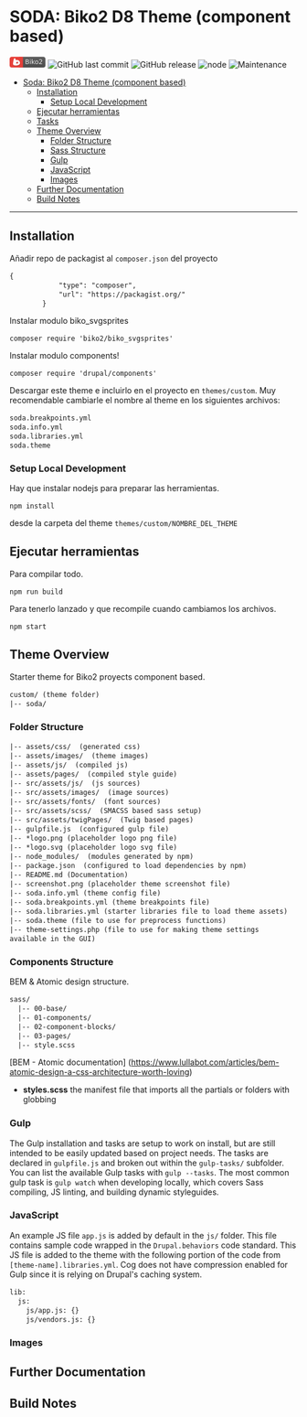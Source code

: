 # SODA: Biko2 D8 Theme (component based)
![by Biko2](https://raw.githubusercontent.com/biko2/biko-repo-bagdes/master/png/biko-bagge-pill.png)
![GitHub last commit](https://img.shields.io/github/last-commit/biko2/front.svg?style=plastic)
![GitHub release](https://img.shields.io/github/release/biko2/front.svg)
![node](https://img.shields.io/node/v/gulp.svg)
![Maintenance](https://img.shields.io/maintenance/yes/2020.svg)

- [Soda: Biko2 D8 Theme (component based)](#front-biko2-d8-theme-based-on-cog)
  - [Installation](#installation)
    - [Setup Local Development](#setup-local-development)
  - [Ejecutar herramientas](#ejecutar-herramientas)
  - [Tasks](#tasks)
  - [Theme Overview](#theme-overview)
    - [Folder Structure](#folder-structure)
    - [Sass Structure](#sass-structure)
    - [Gulp](#gulp)
    - [JavaScript](#javascript)
    - [Images](#images)
  - [Further Documentation](#further-documentation)
  - [Build Notes](#build-notes)

---

## Installation

Añadir repo de packagist al `composer.json` del proyecto
```
{
            "type": "composer",
            "url": "https://packagist.org/"
        }
```

Instalar modulo biko_svgsprites
```
composer require 'biko2/biko_svgsprites'
```
Instalar modulo components!
```
composer require 'drupal/components'
```
Descargar este theme e incluirlo en el proyecto en `themes/custom`.
Muy recomendable cambiarle el nombre al theme en los siguientes archivos:
```
soda.breakpoints.yml
soda.info.yml
soda.libraries.yml
soda.theme
```


### Setup Local Development

Hay que instalar nodejs para preparar las herramientas.
```
npm install
```
desde la carpeta del theme `themes/custom/NOMBRE_DEL_THEME`

## Ejecutar herramientas
Para compilar todo.
```
npm run build
```
Para tenerlo lanzado y que recompile cuando cambiamos los archivos.
```
npm start

```

## Theme Overview

Starter theme for Biko2 proyects component based.

```
custom/ (theme folder)
|-- soda/ 
```

### Folder Structure

```
|-- assets/css/  (generated css)
|-- assets/images/  (theme images)
|-- assets/js/  (compiled js)
|-- assets/pages/  (compiled style guide)
|-- src/assets/js/  (js sources)
|-- src/assets/images/  (image sources)
|-- src/assets/fonts/  (font sources)
|-- src/assets/scss/  (SMACSS based sass setup)
|-- src/assets/twigPages/  (Twig based pages)
|-- gulpfile.js  (configured gulp file)
|-- *logo.png (placeholder logo png file)
|-- *logo.svg (placeholder logo svg file)
|-- node_modules/  (modules generated by npm)
|-- package.json  (configured to load dependencies by npm)
|-- README.md (Documentation)
|-- screenshot.png (placeholder theme screenshot file)
|-- soda.info.yml (theme config file)
|-- soda.breakpoints.yml (theme breakpoints file)
|-- soda.libraries.yml (starter libraries file to load theme assets)
|-- soda.theme (file to use for preprocess functions)
|-- theme-settings.php (file to use for making theme settings available in the GUI)
```

### Components Structure

BEM & Atomic design structure.
```
sass/
  |-- 00-base/
  |-- 01-components/
  |-- 02-component-blocks/
  |-- 03-pages/
  |-- style.scss
```

[BEM - Atomic documentation] (https://www.lullabot.com/articles/bem-atomic-design-a-css-architecture-worth-loving)

* **styles.scss**  the manifest file that imports all the partials or folders with globbing

### Gulp

The Gulp installation and tasks are setup to work on install, but are still intended to be easily updated based on project needs. The tasks are declared in `gulpfile.js` and broken out within the `gulp-tasks/` subfolder. You can list the available Gulp tasks with `gulp --tasks`. The most common gulp task is `gulp watch` when developing locally, which covers Sass compiling, JS linting, and building dynamic styleguides.  

### JavaScript

An example JS file `app.js` is added by default in the `js/` folder. This file contains sample code wrapped in the `Drupal.behaviors` code standard. This JS file is added to the theme with the following portion of the code from `[theme-name].libraries.yml`. Cog does not have compression enabled for Gulp since it is relying on Drupal's caching system.

```
lib:
  js:
    js/app.js: {}
    js/vendors.js: {}
```

### Images

## Further Documentation


## Build Notes
